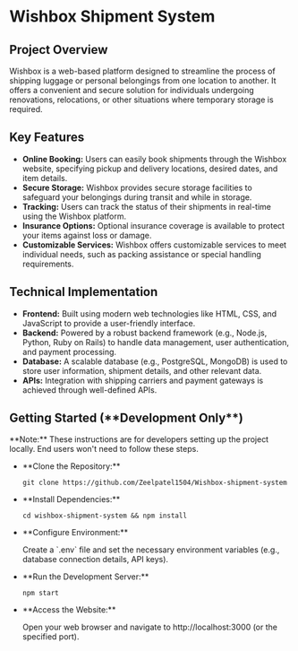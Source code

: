 <!DOCTYPE html>
<html lang="en">
<head>
 
</head>
<body>
  <h1>Wishbox Shipment System</h1>

  <h2>Project Overview</h2>
  <p>
    Wishbox is a web-based platform designed to streamline the process of shipping luggage or personal belongings from one location to another. It offers a convenient and secure solution for individuals undergoing renovations, relocations, or other situations where temporary storage is required.
  </p>

  <h2>Key Features</h2>
  <ul>
    <li><strong>Online Booking:</strong> Users can easily book shipments through the Wishbox website, specifying pickup and delivery locations, desired dates, and item details.</li>
    <li><strong>Secure Storage:</strong> Wishbox provides secure storage facilities to safeguard your belongings during transit and while in storage.</li>
    <li><strong>Tracking:</strong> Users can track the status of their shipments in real-time using the Wishbox platform.</li>
    <li><strong>Insurance Options:</strong> Optional insurance coverage is available to protect your items against loss or damage.</li>
    <li><strong>Customizable Services:</strong> Wishbox offers customizable services to meet individual needs, such as packing assistance or special handling requirements.</li>
  </ul>

  <h2>Technical Implementation</h2>
  <ul>
    <li><strong>Frontend:</strong> Built using modern web technologies like HTML, CSS, and JavaScript to provide a user-friendly interface.</li>
    <li><strong>Backend:</strong> Powered by a robust backend framework (e.g., Node.js, Python, Ruby on Rails) to handle data management, user authentication, and payment processing.</li>
    <li><strong>Database:</strong> A scalable database (e.g., PostgreSQL, MongoDB) is used to store user information, shipment details, and other relevant data.</li>
    <li><strong>APIs:</strong> Integration with shipping carriers and payment gateways is achieved through well-defined APIs.</li>
  </ul>

  <h2>Getting Started (**Development Only**)</h2>
  <p>**Note:** These instructions are for developers setting up the project locally. End users won't need to follow these steps.</p>

  <ul>
    <li>**Clone the Repository:**
      <pre><code>git clone https://github.com/Zeelpatel1504/Wishbox-shipment-system</code></pre>
    </li>
    <li>**Install Dependencies:**
      <pre><code>cd wishbox-shipment-system && npm install</code></pre>
    </li>
    <li>**Configure Environment:**
      <p>Create a `.env` file and set the necessary environment variables (e.g., database connection details, API keys).</p>
    </li>
    <li>**Run the Development Server:**
      <pre><code>npm start</code></pre>
    </li>
    <li>**Access the Website:**
      <p>Open your web browser and navigate to http://localhost:3000 (or the specified port).</p>
    </li>
  </ul>

</body>
</html>
